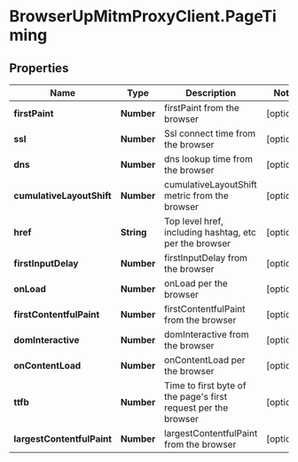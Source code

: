 # BrowserUpMitmProxyClient.PageTiming

## Properties

Name | Type | Description | Notes
------------ | ------------- | ------------- | -------------
**firstPaint** | **Number** | firstPaint from the browser | [optional] 
**ssl** | **Number** | Ssl connect time from the browser | [optional] 
**dns** | **Number** | dns lookup time from the browser | [optional] 
**cumulativeLayoutShift** | **Number** | cumulativeLayoutShift metric from the browser | [optional] 
**href** | **String** | Top level href, including hashtag, etc per the browser | [optional] 
**firstInputDelay** | **Number** | firstInputDelay from the browser | [optional] 
**onLoad** | **Number** | onLoad per the browser | [optional] 
**firstContentfulPaint** | **Number** | firstContentfulPaint from the browser | [optional] 
**domInteractive** | **Number** | domInteractive from the browser | [optional] 
**onContentLoad** | **Number** | onContentLoad per the browser | [optional] 
**ttfb** | **Number** | Time to first byte of the page&#39;s first request per the browser | [optional] 
**largestContentfulPaint** | **Number** | largestContentfulPaint from the browser | [optional] 


